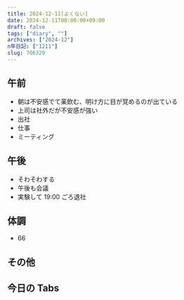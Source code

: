 ```yaml
---
title: 2024-12-11[よくない]
date: 2024-12-11T00:00:00+09:00
draft: false
tags: ["diary", ""]
archives: ["2024-12"]
n年日記: ["1211"]
slug: 706329
---
```


## 午前

- 朝は不安感でて薬飲む、明け方に目が覚めるのが出ている
- 上司は社外だが不安感が強い
- 出社
- 仕事
- ミーティング

## 午後

- そわそわする
- 午後も会議
- 実験して 19:00 ごろ退社

## 体調

- 66

## その他

## 今日の Tabs
